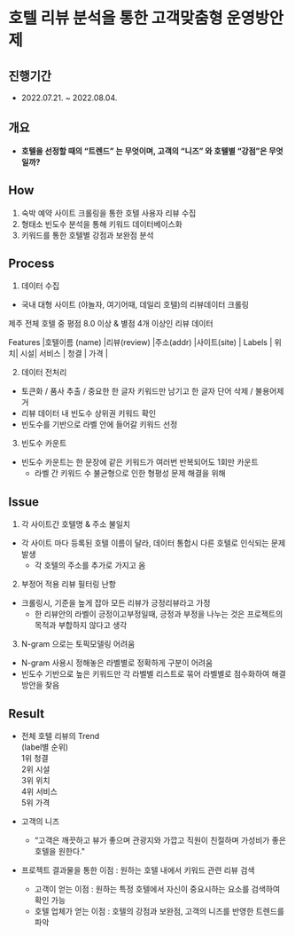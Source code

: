 # 호텔 리뷰 분석을 통한 고객맞춤형 운영방안 제
## 진행기간 
- 2022.07.21. ~ 2022.08.04.

## 개요
- **호텔을 선정할 때의 “트렌드” 는 무엇이며, 고객의 “니즈” 와 호텔별 “강점”은 무엇일까?**

## How
1. 숙박 예약 사이트 크롤링을 통한 호텔 사용자 리뷰 수집
2. 형태소 빈도수 분석을 통해 키워드 데이터베이스화
3. 키워드를 통한 호텔별 강점과 보완점 분석

## Process
1. 데이터 수집
- 국내 대형 사이트 (야놀자, 여기어때, 데일리 호텔)의 리뷰데이터 크롤링

제주 전체 호텔 중 평점 8.0 이상 & 별점  4개 이상인 리뷰 데이터

 Features |호텔이름 (name) |리뷰(review) |주소(addr) |사이트(site) |
  Labels | 위치|  시설| 서비스 | 청결 | 가격 |
 
2. 데이터 전처리
- 토큰화 / 품사 추출 / 중요한 한 글자 키워드만 남기고 한 글자 단어 삭제 / 불용어제거
- 리뷰 데이터 내 빈도수 상위권 키워드 확인
- 빈도수를 기반으로 라벨 안에 들어갈 키워드 선정

3. 빈도수 카운트
- 빈도수 카운트는 한 문장에 같은 키워드가 여러번 반복되어도 1회만 카운트
  - 라벨 간 키워드 수 불균형으로 인한 형평성 문제 해결을 위해

## Issue
1. 각 사이트간 호텔명 & 주소 불일치
- 각 사이트 마다 등록된 호텔 이름이 달라, 데이터 통합시 다른 호텔로 인식되는 문제 발생
  - 각 호텔의 주소를 추가로 가지고 옴

2. 부정어 적용 리뷰 필터링 난항
- 크롤링시, 기준을 높게 잡아 모든 리뷰가 긍정리뷰라고 가정
  - 한 리뷰안의 라벨이 긍정이고부정일때, 긍정과 부정을 나누는 것은 프로젝트의 목적과 부합하지 않다고 생각

3. N-gram 으로는 토픽모델링 어려움
- N-gram 사용시 정해놓은 라벨별로 정확하게 구분이 어려움
 - 빈도수 기반으로 높은 키워드만 각 라벨별 리스트로 묶어 라벨별로  점수화하여 해결방안을 찾음

## Result
- 전체 호텔 리뷰의 Trend  
(label별 순위)   
1위 청결  
2위 시설  
3위 위치  
4위 서비스  
5위 가격
 
- 고객의 니즈
  - “고객은 깨끗하고 뷰가 좋으며 관광지와 가깝고 직원이 친절하며 가성비가 좋은 호텔을 원한다."
  
- 프로젝트 결과물을 통한 이점 : 원하는 호텔 내에서 키워드 관련 리뷰 검색
  - 고객이 얻는 이점 : 원하는 특정 호텔에서 자신이 중요시하는 요소를  검색하여 확인 가능
  - 호텔 업체가 얻는 이점 : 호텔의 강점과 보완점, 고객의 니즈를 반영한  트렌드를 파악
